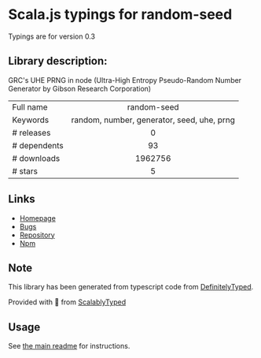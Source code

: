 
# Scala.js typings for random-seed

Typings are for version 0.3

## Library description:
GRC's UHE PRNG in node (Ultra-High Entropy Pseudo-Random Number Generator by Gibson Research Corporation)

|                    |                 |
| ------------------ | :-------------: |
| Full name          | random-seed |
| Keywords           | random, number, generator, seed, uhe, prng |
| # releases         | 0 |
| # dependents       | 93 |
| # downloads        | 1962756 |
| # stars            | 5 |

## Links
- [Homepage](https://github.com/skratchdot/random-seed)
- [Bugs](https://github.com/skratchdot/random-seed/issues)
- [Repository](https://github.com/skratchdot/random-seed)
- [Npm](https://www.npmjs.com/package/random-seed)
    


## Note
This library has been generated from typescript code from [DefinitelyTyped](https://definitelytyped.org).

Provided with :purple_heart: from [ScalablyTyped](https://github.com/oyvindberg/ScalablyTyped)

## Usage
See [the main readme](../../readme.md) for instructions.


